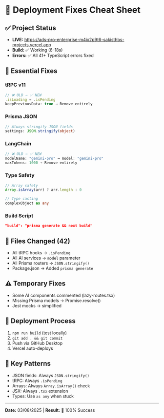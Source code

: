 # 🚀 Deployment Fixes Cheat Sheet

## ✅ Project Status
- **LIVE:** https://ads-pro-enterprise-m4ix2p9t6-sakisthbs-projects.vercel.app
- **Build:** ✅ Working (6-18s)
- **Errors:** ✅ All 41+ TypeScript errors fixed

## 🔧 Essential Fixes

### tRPC v11
```typescript
// ❌ OLD → ✅ NEW
.isLoading → .isPending
keepPreviousData: true → Remove entirely
```

### Prisma JSON
```typescript
// Always stringify JSON fields
settings: JSON.stringify(object)
```

### LangChain
```typescript
// ❌ OLD → ✅ NEW  
modelName: "gemini-pro" → model: "gemini-pro"
maxTokens: 1000 → Remove entirely
```

### Type Safety
```typescript
// Array safety
Array.isArray(arr) ? arr.length : 0

// Type casting  
complexObject as any
```

### Build Script
```json
"build": "prisma generate && next build"
```

## 📁 Files Changed (42)
- All tRPC hooks → `.isPending`
- All AI services → `model` parameter
- All Prisma routers → `JSON.stringify()`
- Package.json → Added `prisma generate`

## ⚠️ Temporary Fixes
- Some AI components commented (lazy-routes.tsx)
- Missing Prisma models → Promise.resolve()
- Jest mocks → simplified

## 🎯 Deployment Process
1. `npm run build` (test locally)
2. `git add . && git commit`
3. Push via GitHub Desktop
4. Vercel auto-deploys

## 🔑 Key Patterns
- JSON fields: Always `JSON.stringify()`
- tRPC: Always `.isPending`
- Arrays: Always `Array.isArray()` check
- JSX: Always `.tsx` extension
- Types: Use `as any` when stuck

---
**Date:** 03/08/2025 | **Result:** 🎯 100% Success